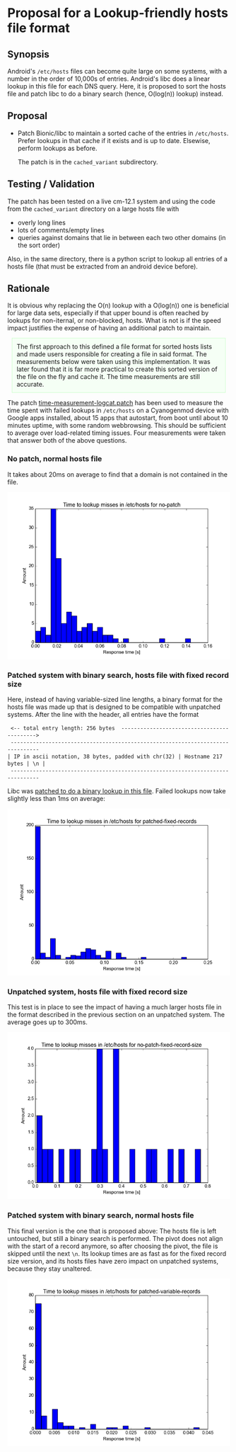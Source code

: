 # Proposal for a Lookup-friendly hosts file format

## Synopsis
Android's `/etc/hosts` files can become quite large on some systems,
with a number in the order of 10,000s of entries. Android's libc does a linear
lookup in this file for each DNS query. Here, it is proposed to sort the hosts
file and patch libc to do a binary search (hence, O(log(n)) lookup) instead.

## Proposal
* Patch Bionic/libc to maintain a sorted cache of the entries in `/etc/hosts`.
  Prefer lookups in that cache if it exists and is up to date. Elsewise,
  perform lookups as before.

  The patch is in the `cached_variant` subdirectory.

## Testing / Validation
The patch has been tested on a live cm-12.1 system and using the code from the `cached_variant`
directory on a large hosts file with

* overly long lines
* lots of comments/empty lines
* queries against domains that lie in between each two other domains (in the
  sort order)

Also, in the same directory, there is a python script to lookup all entries of
a hosts file (that must be extracted from an android device before).

## Rationale
It is obvious why replacing the O(n) lookup with a O(log(n)) one is beneficial
for large data sets, especially if that upper bound is often reached by lookups
for non-iternal, or non-blocked, hosts. What is not is if the speed impact
justifies the expense of having an additional patch to maintain.

<div style="background: #f5fff5; border: 1px solid #cfc; margin: 10px; padding: 10px">
The first approach to this defined a file format for sorted hosts lists and
made users responsible for creating a file in said format. The measurements
below were taken using this implementation. It was later found that it is far
more practical to create this sorted version of the file on the fly and cache
it. The time measurements are still accurate.
</div>

The patch
[time-measurement-logcat.patch](patches/time-measurement-logcat.patch) has been
used to measure the time spent with failed lookups in `/etc/hosts` on a
Cyanogenmod device with Google apps installed, about 15 apps that autostart,
from boot until about 10 minutes uptime, with some random webbrowsing. This
should be sufficient to average over load-related timing issues. Four
measurements were taken that answer both of the above questions.

### No patch, normal hosts file
It takes about 20ms on average to find that a domain is not contained in the file.

![no patch, normal hosts file](data/no-patch.png)

### Patched system with binary search, hosts file with fixed record size
Here, instead of having variable-sized line lengths, a binary format for the hosts
file was made up that is designed to be compatible with unpatched systems. After
the line with the header, all entries have the format

     <-- total entry length: 256 bytes  ------------------------------------------->
     -------------------------------------------------------------------------------
    | IP in ascii notation, 38 bytes, padded with chr(32) | Hostname 217 bytes | \n |
     -------------------------------------------------------------------------------

Libc was [patched to do a binary lookup in this
file](patches/fixed-record-size-lookup.patch). Failed lookups now take slightly
less than 1ms on average:

![patched with fixed record size](data/patched-fixed-records.png)

### Unpatched system, hosts file with fixed record size
This test is in place to see the impact of having a much larger hosts file in the
format described in the previous section on an unpatched system. The average goes
up to 300ms.

![unpatched with fixed record size](data/no-patch-fixed-record-size.png)

### Patched system with binary search, normal hosts file
This final version is the one that is proposed above: The hosts file is left untouched, but
still a binary search is performed. The pivot does not align with the start of a record
anymore, so after choosing the pivot, the file is skipped until the next `\n`.
Its lookup times are as fast as for the fixed record size version, and its
hosts files have zero impact on unpatched systems, because they stay unaltered.

![patched with variable record size](data/patched-variable-records.png)

